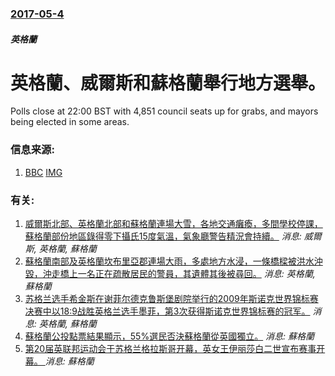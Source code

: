 ### [2017-05-4](/news/2017/05/4/index.md)

##### 英格蘭
#  英格蘭、威爾斯和蘇格蘭舉行地方選舉。 

Polls close at 22:00 BST with 4,851 council seats up for grabs, and mayors being elected in some areas.


### 信息来源:

1. [BBC](http://www.bbc.com/news/uk-politics-39795931) [IMG](https://ichef.bbci.co.uk/news/1024/branded_news/B16C/production/_95902454_mediaitem95902453.jpg)

### 有关:

1. [ 威爾斯北部、英格蘭北部和蘇格蘭連場大雪，各地交通癱瘓，多間學校停課，蘇格蘭部份地區錄得零下攝氏15度氣溫，氣象廳警告精況會持續。](/zh/news/2010/01/5/威爾斯北部-英格蘭北部和蘇格蘭連場大雪-各地交通癱瘓-多間學校停課-蘇格蘭部份地區錄得零下攝氏15度氣溫-氣象廳警告精.md) _消息: 威爾斯, 英格蘭, 蘇格蘭_
2. [蘇格蘭南部及英格蘭坎布里亞郡連場大雨，多處地方水浸，一條橋樑被洪水沖毀，沖走橋上一名正在疏散居民的警員，其遺體其後被尋回。](/zh/news/2009/11/20/蘇格蘭南部及英格蘭坎布里亞郡連場大雨-多處地方水浸-一條橋樑被洪水沖毀-沖走橋上一名正在疏散居民的警員-其遺體其後被尋回.md) _消息: 英格蘭, 蘇格蘭_
3. [苏格兰选手希金斯在谢菲尔德克鲁斯堡剧院举行的2009年斯诺克世界锦标赛决赛中以18:9战胜英格兰选手墨菲，第3次获得斯诺克世界锦标赛的冠军。](/zh/news/2009/05/4/苏格兰选手希金斯在谢菲尔德克鲁斯堡剧院举行的2009年斯诺克世界锦标赛决赛中以18-9战胜英格兰选手墨菲-第3次获得斯诺.md) _消息: 英格蘭, 蘇格蘭_
4. [ 蘇格蘭公投點票結果顯示，55%選民否決蘇格蘭從英國獨立。](/zh/news/2014/09/1/蘇格蘭公投點票結果顯示-55-選民否決蘇格蘭從英國獨立.md) _消息: 蘇格蘭_
5. [ 第20届英联邦运动会于苏格兰格拉斯哥开幕，英女王伊丽莎白二世宣布赛事开幕。 ](/zh/news/2014/07/23/第20届英联邦运动会于苏格兰格拉斯哥开幕-英女王伊丽莎白二世宣布赛事开幕.md) _消息: 蘇格蘭_
